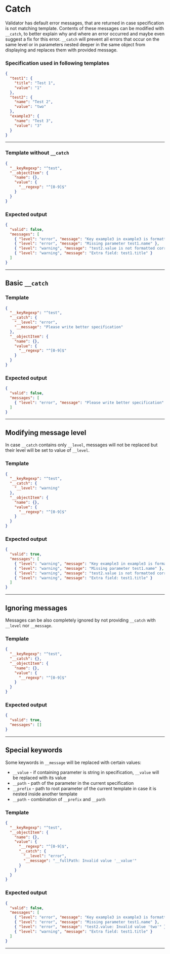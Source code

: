 # Catch

Validator has default error messages, that are returned in case specification is not matching template. Contents of these messages can be modified with `__catch`, to better explain why and where an error occurred and maybe even suggest a fix for this error. `__catch` will prevent all errors that occur on the same level or in parameters nested deeper in the same object from displaying and replaces them with provided message.

### Specification used in following templates

```json
{
  "test1": {
    "title": "Test 1",
    "value": "1"
  },
  "test2": {
    "name": "Test 2",
    "value": "two"
  },
  "example3": {
    "name": "Test 3",
    "value": "3"
  }
}
```

---

### Template without `__catch`

```json
{
  "__keyRegexp": "^test",
  "__objectItem": {
    "name": {},
    "value": {
      "__regexp": "^[0-9]$"
    }
  }
}
```

### Expected output

```json
{
  "valid": false,
  "messages": [
    { "level": "error", "message": "Key example3 in example3 is formatted incorrectly" },
    { "level": "error", "message": "Missing parameter test1.name" },
    { "level": "warning", "message": "test2.value is not formatted correctly" },
    { "level": "warning", "message": "Extra field: test1.title" }
  ]
}
```
---

## Basic `__catch`

### Template

```json
{
  "__keyRegexp": "^test",
  "__catch": {
    "__level": "error",
    "__message": "Please write better specification"
  },
  "__objectItem": {
    "name": {},
    "value": {
      "__regexp": "^[0-9]$"
    }
  }
}
```


### Expected output

```json
{
  "valid": false,
  "messages": [
    { "level": "error", "message": "Please write better specification" }
  ]
}
```

---

## Modifying message level

In case `__catch` contains only `__level`, messages will not be replaced but their level will be set to value of `__level`.

### Template

```json
{
  "__keyRegexp": "^test",
  "__catch": {
    "__level": "warning"
  },
  "__objectItem": {
    "name": {},
    "value": {
      "__regexp": "^[0-9]$"
    }
  }
}
```

### Expected output

```json
{
  "valid": true,
  "messages": [
    { "level": "warning", "message": "Key example3 in example3 is formatted incorrectly" },
    { "level": "warning", "message": "Missing parameter test1.name" },
    { "level": "warning", "message": "test2.value is not formatted correctly" },
    { "level": "warning", "message": "Extra field: test1.title" }
  ]
}
```
---

## Ignoring messages

Messages can be also completely ignored by not providing `__catch` with `__level` nor `__message`.

### Template

```json
{
  "__keyRegexp": "^test",
  "__catch": {},
  "__objectItem": {
    "name": {},
    "value": {
      "__regexp": "^[0-9]$"
    }
  }
}
```

### Expected output

```json
{
  "valid": true,
  "messages": []
}
```
---

## Special keywords

Some keywords in `__message` will be replaced with certain values:

- `__value` - if containing parameter is string in specification, `__value` will be replaced with its value
- `__path` - path of the parameter in the current specification
- `__prefix` - path to root parameter of the current template in case it is nested inside another template
- `__path` - combination of `__prefix` and `__path`

### Template

```json
{
  "__keyRegexp": "^test",
  "__objectItem": {
    "name": {},
    "value": {
      "__regexp": "^[0-9]$",
      "__catch": {
        "__level": "error",
        "__message": "__fullPath: Invalid value '__value'"
      }
    }
  }
}
```


### Expected output

```json
{
  "valid": false,
  "messages": [
    { "level": "error", "message": "Key example3 in example3 is formatted incorrectly" },
    { "level": "error", "message": "Missing parameter test1.name" },
    { "level": "error", "message": "test2.value: Invalid value 'two'" },
    { "level": "warning", "message": "Extra field: test1.title" }
  ]
}
```

---